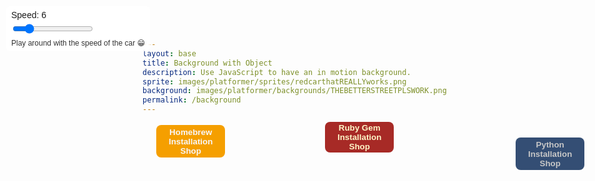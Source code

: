 ```yaml
---
layout: base
title: Background with Object
description: Use JavaScript to have an in motion background.
sprite: images/platformer/sprites/redcarthatREALLYworks.png
background: images/platformer/backgrounds/THEBETTERSTREETPLSWORK.png
permalink: /background
---
```


<canvas id="world"></canvas>

<!-- Controls: speed slider -->
<div id="controls" style="position:fixed; top:10px; left:10px; background: rgba(255,255,255,0.9); padding:6px 8px; border-radius:6px; z-index:1000; font-family: sans-serif; font-size:14px;">
  <label style="display:block; margin-bottom:4px;">Speed: <span id="speedValue">6</span></label>
  <input id="speedRange" type="range" min="1" max="30" value="6" />
  <div id="speedDesc" style="margin-top:6px; font-size:12px; color:#333; max-width:220px;">
    Play around with the speed of the car 😁

<a href="https://precia-verma.github.io/Group-projects/homebrew-installation-shop/" style="text-decoration: none; position: absolute; top: 190px; left: 240px;">
<button style="background-color: #f59f00ff; color: #f7f6f8ff; padding: 3.5px 20px; border-radius: 8px; font-weight: bold; border: none; cursor: pointer;">
    Homebrew Installation Shop
  </button>
</a>
<a href="https://precia-verma.github.io/Group-projects/ruby-gems-installation-shop/" style="text-decoration: none; position: absolute; top: 185px; left: 510px;">
  <button style="background-color: #a72a26ff; color: #fff7c8ff; padding: 2px 20px; border-radius: 8px; font-weight: bold; border: none; cursor: pointer;">
   Ruby Gem Installation Shop
  </button>
</a>
  <a href="https://precia-verma.github.io/Group-projects/python-installation-shop/" 
     style="text-decoration: none; position: absolute; top: 210px; left: 815px;">
    <button style="background-color: #344e74ff; color: #c7c7c7ff; 
                   padding: 3.5px 20px; border-radius: 8px; 
                   font-weight: bold; border: none; cursor: pointer;">
      Python Installation Shop
    </button>
  </a>
</div>





<script>
  // Get the canvas and its drawing context
  const canvas = document.getElementById("world");
  const ctx = canvas.getContext('2d');
  // Create image objects for background and sprite
  const backgroundImg = new Image();
  const spriteImg = new Image();
  // Set image sources using Jekyll page variables
  backgroundImg.src = '{{page.background}}';
  spriteImg.src = '{{page.sprite}}';

  let imagesLoaded = 0;
  // Wait for background image to load
  backgroundImg.onload = function() {
    imagesLoaded++;
    startGameWorld();
  };
  // Wait for sprite image to load
  spriteImg.onload = function() {
    imagesLoaded++;
    startGameWorld();
  };

  // Start the game world only when both images are loaded
  function startGameWorld() {
    if (imagesLoaded < 2) return;

    // Base class for all game objects
    class GameObject {
      constructor(image, width, height, x = 0, y = 0, speedRatio = 0) {
        this.image = image;
        this.width = width;
        this.height = height;
        this.x = x;
        this.y = y;
        this.speedRatio = speedRatio;
        // Speed is based on game speed and object's speed ratio
        this.speed = GameWorld.gameSpeed * this.speedRatio;
      }
      update() {}
      // Draw the object on the canvas
      draw(ctx) {
        ctx.drawImage(this.image, this.x, this.y, this.width, this.height);
      }
    }

    // Background class for scrolling effect
    class Background extends GameObject {
      constructor(image, gameWorld) {
        // Fill entire canvas
        super(image, gameWorld.width, gameWorld.height, 0, 0, 0.1);
      }
      // Stop background from moving
      update() {
        // Do nothing, background stays static
      }
      // Draw two backgrounds for seamless scrolling
      draw(ctx) {
        ctx.drawImage(this.image, this.x, this.y, this.width, this.height);
        ctx.drawImage(this.image, this.x + this.width, this.y, this.width, this.height);
      }
    }

    // Player class for animated sprite
    class Player extends GameObject {
      constructor(image, gameWorld) {
        // Scale sprite to half its natural size and center it
        const width = image.naturalWidth / 1.2;
        const height = image.naturalHeight / 1.2;
  // Start the player a bit left of center. Change startOffset to move further left/right.
  const startOffset = 500; // pixels to shift left from center (increase to move further left)
  const x = Math.max(0, (gameWorld.width - width) / 2 - startOffset);
        const y = (gameWorld.height - height) / 2 + 50;
        super(image, width, height, x, y);
        this.baseY = y;
        this.frame = 0;
        // Movement properties
        this.gameWorld = gameWorld;
  this.speed = 6; // pixels per frame when moving
  this.movingForward = false; // holding forward key
  this.movingBackward = false; // holding backward key
  this.vx = 0;
      }
      // Update player position and simple animation
      update() {
  // Compute horizontal velocity from forward/back flags
  const dir = (this.movingForward ? 1 : 0) - (this.movingBackward ? 1 : 0);
  this.vx = dir * this.speed;
  this.x += this.vx;
        // Keep player inside the canvas horizontally
        const minX = 0;
        const maxX = this.gameWorld.width - this.width;
        if (this.x < minX) this.x = minX;
        if (this.x > maxX) this.x = maxX;

        // Simple frame animation (if sprite sheet, advance frame)
        this.frame = (this.frame + 1) % 60;
      }
    }

    // Main game world class
    class GameWorld {
      static gameSpeed = 5;
      constructor(backgroundImg, spriteImg) {
        this.canvas = document.getElementById("world");
        this.ctx = this.canvas.getContext('2d');
        // Set canvas size to window size
        this.width = window.innerWidth;
        this.height = window.innerHeight;
        this.canvas.width = this.width;
        this.canvas.height = this.height;
        this.canvas.style.width = `${this.width}px`;
        this.canvas.style.height = `${this.height}px`;
        this.canvas.style.position = 'absolute';
        this.canvas.style.left = `0px`;
        this.canvas.style.top = `${(window.innerHeight - this.height) / 2}px`;

        // Add background and player to game objects
        const bg = new Background(backgroundImg, this);
        const player = new Player(spriteImg, this);
        this.player = player; // expose for input handling
        this.gameObjects = [
         bg,
         player
        ];
        // Keyboard handlers to control player movement (forward and backward)
        window.addEventListener('keydown', (e) => {
          if (e.key === 'ArrowRight' || e.key === 'ArrowUp') {
            player.movingForward = true;
            e.preventDefault();
          }
          if (e.key === 'ArrowLeft' || e.key === 'ArrowDown') {
            player.movingBackward = true;
            e.preventDefault();
          }
        });
        window.addEventListener('keyup', (e) => {
          if (e.key === 'ArrowRight' || e.key === 'ArrowUp') {
            player.movingForward = false;
            e.preventDefault();
          }
          if (e.key === 'ArrowLeft' || e.key === 'ArrowDown') {
            player.movingBackward = false;
            e.preventDefault();
          }
        });
      }
      // Main game loop: update and draw all objects
      gameLoop() {
        this.ctx.clearRect(0, 0, this.width, this.height);
        for (const obj of this.gameObjects) {
          obj.update();
          obj.draw(this.ctx);
        }
        requestAnimationFrame(this.gameLoop.bind(this));
      }
      // Start the game loop
      start() {
        this.gameLoop();
      }
    }

    // Create and start the game world
    const world = new GameWorld(backgroundImg, spriteImg);
    // Initialize player speed from the slider value
    const speedRange = document.getElementById('speedRange');
    const speedValue = document.getElementById('speedValue');
    // set initial speed
    world.player.speed = Number(speedRange.value);
    speedValue.textContent = speedRange.value;
    // update speed live when slider changes
    speedRange.addEventListener('input', (e) => {
      const v = Number(e.target.value);
      world.player.speed = v;
      speedValue.textContent = v;
    });
    // Start the game loop
    world.start();
  }
</script>
